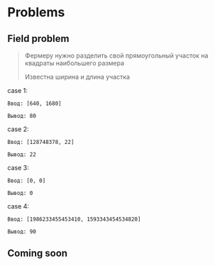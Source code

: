 # Problems

## Field problem

> Фермеру нужно разделить свой прямоугольный участок на квадраты наибольшего размера
> 
> Известна ширина и длина участка

case 1:

<code>Ввод: [640, 1680]</code>

<code>Вывод: 80</code>

case 2:

<code>Ввод: [128748378, 22]</code>

<code>Вывод: 22</code>

case 3:

<code>Ввод: [0, 0]</code>

<code>Вывод: 0</code>

case 4:

<code>Ввод: [1986233455453410, 1593343454534820]</code>

<code>Вывод: 90</code>

## Coming soon



